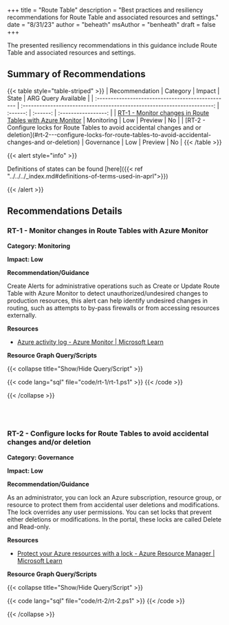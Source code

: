 +++
title = "Route Table"
description = "Best practices and resiliency recommendations for Route Table and associated resources and settings."
date = "8/31/23"
author = "beheath"
msAuthor = "benheath"
draft = false
+++

The presented resiliency recommendations in this guidance include Route Table and associated resources and settings.

## Summary of Recommendations

{{< table style="table-striped" >}}
| Recommendation                                    |  Category                                                               |  Impact         |  State   | ARG Query Available |
| :------------------------------------------------ | :---------------------------------------------------------------------: | :------:        | :------: | :-----------------: |
| [RT-1 - Monitor changes in Route Tables with Azure Monitor](#rt-1---monitor-changes-in-route-tables-with-azure-monitor) | Monitoring | Low | Preview  |         No         |
| [RT-2 - Configure locks for Route Tables to avoid accidental changes and or deletion](#rt-2---configure-locks-for-route-tables-to-avoid-accidental-changes-and or-deletion) | Governance         | Low | Preview |         No          |
{{< /table >}}

{{< alert style="info" >}}

Definitions of states can be found [here]({{< ref "../../../_index.md#definitions-of-terms-used-in-aprl">}})

{{< /alert >}}

## Recommendations Details

### RT-1 - Monitor changes in Route Tables with Azure Monitor

**Category: Monitoring**

**Impact: Low**
 
**Recommendation/Guidance**

Create Alerts for administrative operations such as Create or Update Route Table with Azure Monitor to detect unauthorized/undesired changes to production resources, this alert can help identify undesired changes in routing, such as attempts to by-pass firewalls or from accessing resources externally.

**Resources**

- [Azure activity log - Azure Monitor | Microsoft Learn](https://learn.microsoft.com/en-us/azure/azure-monitor/essentials/activity-log?tabs=powershell)

**Resource Graph Query/Scripts**

{{< collapse title="Show/Hide Query/Script" >}}

{{< code lang="sql" file="code/rt-1/rt-1.ps1" >}} {{< /code >}}

{{< /collapse >}}

<br><br>

### RT-2 - Configure locks for Route Tables to avoid accidental changes and/or deletion

**Category: Governance**

**Impact: Low**

**Recommendation/Guidance**

As an administrator, you can lock an Azure subscription, resource group, or resource to protect them from accidental user deletions and modifications. The lock overrides any user permissions.
You can set locks that prevent either deletions or modifications. In the portal, these locks are called Delete and Read-only.

**Resources**

- [Protect your Azure resources with a lock - Azure Resource Manager | Microsoft Learn](https://learn.microsoft.com/en-us/azure/azure-resource-manager/management/lock-resources?toc=%2Fazure%2Fvirtual-network%2Ftoc.json&tabs=json)

**Resource Graph Query/Scripts**

{{< collapse title="Show/Hide Query/Script" >}}

{{< code lang="sql" file="code/rt-2/rt-2.ps1" >}} {{< /code >}}

{{< /collapse >}}

<br><br>
